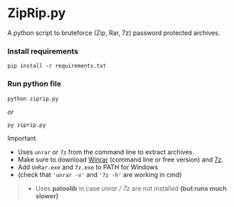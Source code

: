 # ZipRip.py
A python script to bruteforce (Zip, Rar, 7z) password protected archives.

### Install requirements
```
pip install -r requirements.txt
```
### Run python file
```
python ziprip.py
```
*or*
```
py ziprip.py
```

>[!IMPORTANT]
> - Uses `unrar` or `7z` from the command line to extract archives.
> - Make sure to download [Winrar](https://www.rarlab.com/rar_add.htm) (command line or free version) and [7z](https://www.7-zip.org).
> - Add `UnRar.exe` and `7z.exe` to PATH for Windows
> - (check that `'unrar -v'` and `'7z -h'` are working in cmd)

> * Uses **patoolib** in case *unrar / 7z* are not installed **(but runs much slower)**
